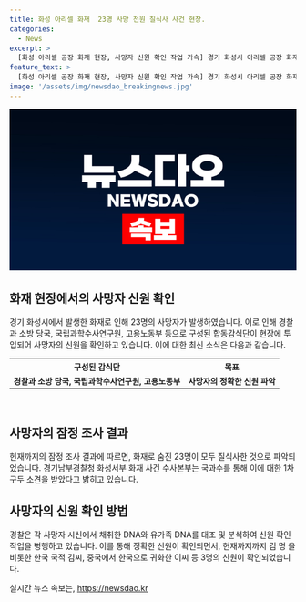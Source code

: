 ```yaml
---
title: 화성 아리셀 화재  23명 사망 전원 질식사 사건 현장.
categories:
  - News
excerpt: >
  [화성 아리셀 공장 화재 현장, 사망자 신원 확인 작업 가속] 경기 화성시 아리셀 공장 화재로 23명이 질식사로 사망한 것으로 잠정 조사됐다. 경찰은 국과수로부터 사망자들이 질식사한 것으로 추정하는 소견을 받았으며, 사망자들의 DNA를 확보하여 신원 확인 작업을 가속화하고 있다. 동시에 외국인 사망자들 중 대부분의 유가족이 국내에 거주하고 있어 신원 확인 절차가 비교적 빠르게 진행될 것으로 예상된다. 현재까지 김씨를 포함한 국적과 국적 변경자들 3명의 신원이 확인됐으며, 당국은 사망자들의 신원 확인을 위해 적극 노력 중이다.
feature_text: >
  [화성 아리셀 공장 화재 현장, 사망자 신원 확인 작업 가속] 경기 화성시 아리셀 공장 화재로 23명이 질식사로 사망한 것으로 잠정 조사됐다. 경찰은 국과수로부터 사망자들이 질식사한 것으로 추정하는 소견을 받았으며, 사망자들의 DNA를 확보하여 신원 확인 작업을 가속화하고 있다. 동시에 외국인 사망자들 중 대부분의 유가족이 국내에 거주하고 있어 신원 확인 절차가 비교적 빠르게 진행될 것으로 예상된다. 현재까지 김씨를 포함한 국적과 국적 변경자들 3명의 신원이 확인됐으며, 당국은 사망자들의 신원 확인을 위해 적극 노력 중이다.
image: '/assets/img/newsdao_breakingnews.jpg'
---
```


<p><img src="/assets/img/newsdao_breakingnews.jpg" alt="pcversion 속보" /></p>

<h2 data-ke-size="size26">화재 현장에서의 사망자 신원 확인</h2>

<p data-ke-size="size16">경기 화성시에서 발생한 화재로 인해 23명의 사망자가 발생하였습니다. 이로 인해 경찰과 소방 당국, 국립과학수사연구원, 고용노동부 등으로 구성된 합동감식단이 현장에 투입되어 사망자의 신원을 확인하고 있습니다. 이에 대한 최신 소식은 다음과 같습니다.</p>

<table>
  <tr>
    <th>구성된 감식단</th>
    <th>목표</th>
  </tr>
  <tr>
    <td style="text-align: center; height: 17px;"><b>경찰과 소방 당국, 국립과학수사연구원, 고용노동부</b></td>
    <td style="text-align: center; height: 17px;"><b>사망자의 정확한 신원 파악</b></td>
  </tr>
</table>

<p data-ke-size="size16">&nbsp;</p>

<h2 data-ke-size="size26">사망자의 잠정 조사 결과</h2>

<p data-ke-size="size16">현재까지의 잠정 조사 결과에 따르면, 화재로 숨진 23명이 모두 질식사한 것으로 파악되었습니다. 경기남부경찰청 화성서부 화재 사건 수사본부는 국과수를 통해 이에 대한 1차 구두 소견을 받았다고 밝히고 있습니다.</p>

<h2 data-ke-size="size26">사망자의 신원 확인 방법</h2>

<p data-ke-size="size16">경찰은 각 사망자 시신에서 채취한 DNA와 유가족 DNA를 대조 및 분석하여 신원 확인 작업을 병행하고 있습니다. 이를 통해 정확한 신원이 확인되면서, 현재까지까지 김 명 을 비롯한 한국 국적 김씨, 중국에서 한국으로 귀화한 이씨 등 3명의 신원이 확인되었습니다.</p>
실시간 뉴스 속보는, <a href="https://newsdao.kr" rel="dofollow">https://newsdao.kr</a>


